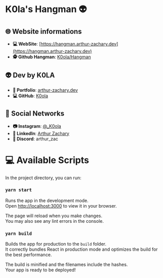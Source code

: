 # K0la's Hangman 👽


## 🌐 Website informations
- **💻 WebSite**: [https://hangman.arthur-zachary.dev](https://hangman.arthur-zachary.dev)
- **🕵️ Github Hangman**: [K0ola/Hangman](https://github.com/K0ola/Hangman)

## 👽 Dev by K0LA
- **🤖 Portfolio**: [arthur-zachary.dev](https://arthur-zachary.dev)
- **💻 GitHub**: [K0ola](https://github.com/K0ola)

## 📱 Social Networks 

- **📷 Instagram**: [@_K0ola](https://www.instagram.com/_k0ola/)
- **🔗 LinkedIn**: [Arthur Zachary](https://www.linkedin.com/in/arthur-zachary/)
- **🤖 Discord**: arthur_zac


# 💻 Available Scripts

In the project directory, you can run:

### `yarn start`

Runs the app in the development mode.\
Open [http://localhost:3000](http://localhost:3000) to view it in your browser.

The page will reload when you make changes.\
You may also see any lint errors in the console.

### `yarn build`

Builds the app for production to the `build` folder.\
It correctly bundles React in production mode and optimizes the build for the best performance.

The build is minified and the filenames include the hashes.\
Your app is ready to be deployed!